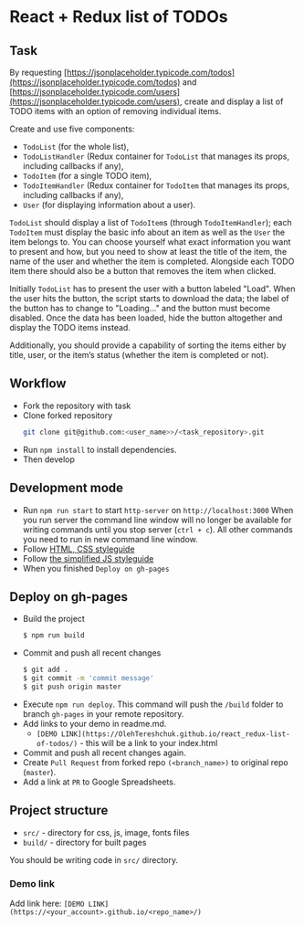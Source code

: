 # React + Redux list of TODOs

## Task

By requesting [https://jsonplaceholder.typicode.com/todos](https://jsonplaceholder.typicode.com/todos) and [https://jsonplaceholder.typicode.com/users](https://jsonplaceholder.typicode.com/users), create and display a list of TODO items with an option of removing individual items.

Create and use five components:

- `TodoList` (for the whole list),
- `TodoListHandler` (Redux container for `TodoList` that manages its props, including callbacks if any),
- `TodoItem` (for a single TODO item),
- `TodoItemHandler` (Redux container for `TodoItem` that manages its props, including callbacks if any),
- `User` (for displaying information about a user).

`TodoList` should display a list of `TodoItem`s (through `TodoItemHandler`); each `TodoItem` must display the basic info about an item as well as the `User` the item belongs to. You can choose yourself what exact information you want to present and how, but you need to show at least the title of the item, the name of the user and whether the item is completed. Alongside each TODO item there should also be a button that removes the item when clicked.

Initially `TodoList` has to present the user with a button labeled "Load". When the user hits the button, the script starts to download the data; the label of the button has to change to "Loading..." and the button must become disabled. Once the data has been loaded, hide the button altogether and display the TODO items instead.

Additionally, you should provide a capability of sorting the items either by title, user, or the item’s status (whether the item is completed or not).

## Workflow

- Fork the repository with task
- Clone forked repository
    ```bash
    git clone git@github.com:<user_name>>/<task_repository>.git
    ```
- Run `npm install` to install dependencies.
- Then develop

## Development mode

- Run `npm run start` to start `http-server` on `http://localhost:3000`
    When you run server the command line window will no longer be available for
    writing commands until you stop server (`ctrl + c`). All other commands you
    need to run in new command line window.
- Follow [HTML, CSS styleguide](https://mate-academy.github.io/style-guides/htmlcss.html)
- Follow [the simplified JS styleguide](https://mate-academy.github.io/style-guides/javascript-standard-modified)
- When you finished `Deploy on gh-pages`

## Deploy on gh-pages

- Build the project
  ```bash
  $ npm run build
  ```
- Commit and push all recent changes
  ```bash
  $ git add .
  $ git commit -m 'commit message'
  $ git push origin master
  ```
- Execute `npm run deploy`. This command will push the `/build` folder to branch
  `gh-pages` in your remote repository.
- Add links to your demo in readme.md.
  - `[DEMO LINK](https://OlehTereshchuk.github.io/react_redux-list-of-todos/)` - this will be a
  link to your index.html
- Commit and push all recent changes again.
- Create `Pull Request` from forked repo `(<branch_name>)` to original repo
(`master`).
- Add a link at `PR` to Google Spreadsheets.

## Project structure

- `src/` - directory for css, js, image, fonts files
- `build/` - directory for built pages

You should be writing code in `src/` directory.

### Demo link

Add link here: `[DEMO LINK](https://<your_account>.github.io/<repo_name>/)`
